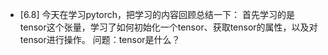 - [6.8] 今天在学习pytorch，把学习的内容回顾总结一下： 首先学习的是tensor这个张量，学习了如何初始化一个tensor、获取tensor的属性，以及对tensor进行操作。 问题：tensor是什么？
